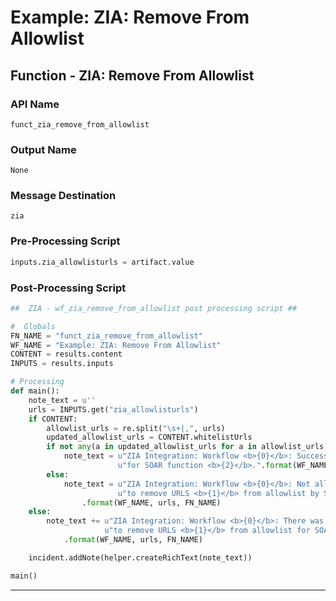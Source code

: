<!--
    DO NOT MANUALLY EDIT THIS FILE
    THIS FILE IS AUTOMATICALLY GENERATED WITH resilient-circuits codegen
-->

# Example: ZIA: Remove From Allowlist

## Function - ZIA: Remove From Allowlist

### API Name
`funct_zia_remove_from_allowlist`

### Output Name
`None`

### Message Destination
`zia`

### Pre-Processing Script
```python
inputs.zia_allowlisturls = artifact.value
```

### Post-Processing Script
```python
##  ZIA - wf_zia_remove_from_allowlist post processing script ##

#  Globals
FN_NAME = "funct_zia_remove_from_allowlist"
WF_NAME = "Example: ZIA: Remove From Allowlist"
CONTENT = results.content
INPUTS = results.inputs

# Processing
def main():
    note_text = u''
    urls = INPUTS.get("zia_allowlisturls")
    if CONTENT:
        allowlist_urls = re.split("\s+|,", urls)
        updated_allowlist_urls = CONTENT.whitelistUrls
        if not any(a in updated_allowlist_urls for a in allowlist_urls):
            note_text = u"ZIA Integration: Workflow <b>{0}</b>: Successfully removed URLS <b>{1}</b> from allowlist " \
                        u"for SOAR function <b>{2}</b>.".format(WF_NAME, urls, FN_NAME)
        else:
            note_text = u"ZIA Integration: Workflow <b>{0}</b>: Not all urls removed while attempting " \
                        u"to remove URLS <b>{1}</b> from allowlist by SOAR function <b>{2}</b>."\
                .format(WF_NAME, urls, FN_NAME)
    else:
        note_text += u"ZIA Integration: Workflow <b>{0}</b>: There was <b>no</b> result returned while attempting " \
                     u"to remove URLS <b>{1}</b> from allowlist for SOAR function <b>{2}</b>."\
            .format(WF_NAME, urls, FN_NAME)

    incident.addNote(helper.createRichText(note_text))

main()
```

---

